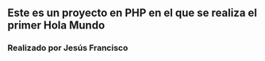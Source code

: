 ## Este es un proyecto en PHP en el que se realiza el primer Hola Mundo

### Realizado por Jesús Francisco